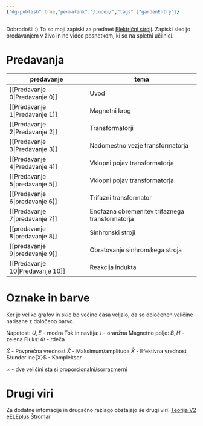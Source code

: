 ```yaml
---
{"dg-publish":true,"permalink":"/index/","tags":["gardenEntry"]}
---
```


Dobrodošli :)
To so moji zapiski za predmet [Električni stroji](https://fe.uni-lj.si/predmeti/elektricni-stroji/). Zapiski sledijo predavanjem v živo in ne video posnetkom, ki so na spletni učilnici. 

# Predavanja

| predavanje        | tema                                            |
| ----------------- | ----------------------------------------------- |
| [[Predavanje 0\|Predavanje 0]]  | Uvod                                            |
| [[Predavanje 1\|Predavanje 1]]  | Magnetni krog                                   |
| [[Predavanje 2\|Predavanje 2]]  | Transformatorji                                 |
| [[Predavanje 3\|Predavanje 3]]  | Nadomestno vezje transformatorja                |
| [[Predavanje 4\|Predavanje 4]]  | Vklopni pojav transformatorja                   | 
| [[Predavanje 5\|predavanje 5]]  | Vklopni pojav transformatorja                   |
| [[Predavanje 6\|predavanje 6]]  | Trifazni transformator                          |
| [[Predavanje 7\|predavanje 7]]  | Enofazna obremenitev trifaznega transformatorja |
| [[predavanje 8\|predavanje 8]]  | Sinhronski stroji                               |
| [[predavanje 9\|predavanje 9]]  | Obratovanje sinhronskega stroja                 |
| [[Predavanje 10\|Predavanje 10]] | Reakcija indukta                                |

# Oznake in barve
Ker je veliko grafov in skic bo večino časa veljalo, da so določenen veličine narisane z določeno barvo.

Napetost: $U, E$ - modra
Tok in navitja: $I$ - oranžna
Magnetno polje: $B, H$ - zelena
Fluks: $\Phi$ - rdeča

$\tilde{X}$ - Povprečna vrednost
$\hat{X}$ - Maksimum/amplituda
$\bar{X}$ - Efektivna vrednost
$\underline{X}$ - Kompleksor

$\propto$ - dve veličini sta si proporcionalni/sorrazmerni

# Drugi viri
Za dodatne infomacije in drugačno razlago obstajajo še drugi viri.
[Teorija V2](https://stromar.si/assets/Uploads/2/Teorija-v-2.pdf)
[eELEplus](http://eele.fe.uni-lj.si/wiki/index.php/Glavna_stran)
[Štromar](https://stromar.si/zapiski/uni-zapiski/uni-2-letnik/)